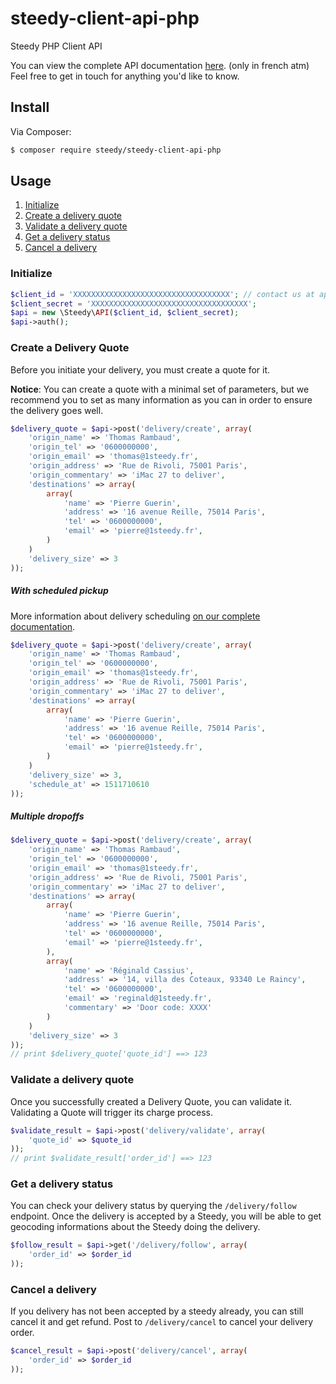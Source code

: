 # steedy-client-api-php
Steedy PHP Client API

You can view the complete API documentation [here](https://apidocs.1steedy.fr/). (only in french atm)
Feel free to get in touch for anything you'd like to know.


## Install
Via Composer:

``` bash
$ composer require steedy/steedy-client-api-php
```

## Usage

1. [Initialize](#initialize)
2. [Create a delivery quote](#create-a-delivery-quote)
3. [Validate a delivery quote](#validate-a-delivery-quote)
4. [Get a delivery status](#get-a-delivery-status)
5. [Cancel a delivery](#cancel-a-delivery)

### Initialize

```php
$client_id = 'XXXXXXXXXXXXXXXXXXXXXXXXXXXXXXXXXXX'; // contact us at api@1steedy.fr to initiate your API access
$client_secret = 'XXXXXXXXXXXXXXXXXXXXXXXXXXXXXXXXXXX';
$api = new \Steedy\API($client_id, $client_secret);
$api->auth();
```

### Create a Delivery Quote
Before you initiate your delivery, you must create a quote for it. 

**Notice**: You can create a quote with a minimal set of parameters, but we recommend you to set as many information 
as you can in order to ensure the delivery goes well.

```php
$delivery_quote = $api->post('delivery/create', array(
    'origin_name' => 'Thomas Rambaud',
    'origin_tel' => '0600000000',
    'origin_email' => 'thomas@1steedy.fr',
    'origin_address' => 'Rue de Rivoli, 75001 Paris',
    'origin_commentary' => 'iMac 27 to deliver',
    'destinations' => array(
        array(
            'name' => 'Pierre Guerin',
            'address' => '16 avenue Reille, 75014 Paris',
            'tel' => '0600000000',
            'email' => 'pierre@1steedy.fr',
        )
    )
    'delivery_size' => 3
));
```

##### With scheduled pickup

More information about delivery scheduling [on our complete documentation](https://apidocs.1steedy.fr/#tag/Planification).

```php
$delivery_quote = $api->post('delivery/create', array(
    'origin_name' => 'Thomas Rambaud',
    'origin_tel' => '0600000000',
    'origin_email' => 'thomas@1steedy.fr',
    'origin_address' => 'Rue de Rivoli, 75001 Paris',
    'origin_commentary' => 'iMac 27 to deliver',
    'destinations' => array(
        array(
            'name' => 'Pierre Guerin',
            'address' => '16 avenue Reille, 75014 Paris',
            'tel' => '0600000000',
            'email' => 'pierre@1steedy.fr',
        )
    )
    'delivery_size' => 3,
    'schedule_at' => 1511710610
));
```

##### Multiple dropoffs

```php
$delivery_quote = $api->post('delivery/create', array(
    'origin_name' => 'Thomas Rambaud',
    'origin_tel' => '0600000000',
    'origin_email' => 'thomas@1steedy.fr',
    'origin_address' => 'Rue de Rivoli, 75001 Paris',
    'origin_commentary' => 'iMac 27 to deliver',
    'destinations' => array(
        array(
            'name' => 'Pierre Guerin',
            'address' => '16 avenue Reille, 75014 Paris',
            'tel' => '0600000000',
            'email' => 'pierre@1steedy.fr',
        ),
        array(
            'name' => 'Réginald Cassius',
            'address' => '14, villa des Coteaux, 93340 Le Raincy',
            'tel' => '0600000000',
            'email' => 'reginald@1steedy.fr',
            'commentary' => 'Door code: XXXX'
        )
    )
    'delivery_size' => 3
));
// print $delivery_quote['quote_id'] ==> 123
```

### Validate a delivery quote

Once you successfully created a Delivery Quote, you can validate it. Validating a Quote will trigger its charge process.

```php
$validate_result = $api->post('delivery/validate', array(
    'quote_id' => $quote_id
));
// print $validate_result['order_id'] ==> 123
```

### Get a delivery status

You can check your delivery status by querying the `/delivery/follow` endpoint. 
Once the delivery is accepted by a Steedy, you will be able to get geocoding informations about the Steedy doing the delivery.

```php
$follow_result = $api->get('/delivery/follow', array(
    'order_id' => $order_id
));
```
### Cancel a delivery

If you delivery has not been accepted by a steedy already, you can still cancel it and get refund.
Post to `/delivery/cancel` to cancel your delivery order.

```php
$cancel_result = $api->post('delivery/cancel', array(
    'order_id' => $order_id
));
```